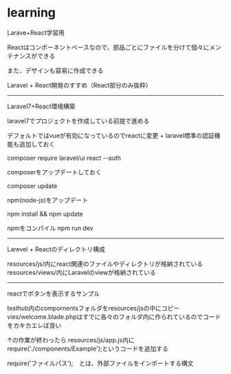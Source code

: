 # learning
Larave+React学習用

Reactはコンポーネントベースなので、部品ごとにファイルを分けて個々にメンテナンスができる

また、デザインも容易に作成できる


Laravel + React開発のすすめ（React部分のみ抜粋）


_____________________________________________________________________________

Laravel7+React環境構築

laravel7でプロジェクトを作成している前提で進める

デフォルトではvueが有効になっているのでreactに変更 + laravel標準の認証機能も追加しておく

composer require laravel/ui react --auth

composerをアップデートしておく

composer update

npm(node-js)をアップデート

npm install && npm update

npmをコンパイル
npm run dev

__________________________________________________________________________________

Larevel + Reactのディレクトリ構成

resources/js/内にreact関連のファイルやディレクトリが格納されている
resources/views/内にLaravelのviewが格納されている


___________________________________________________________________________________

reactでボタンを表示するサンプル

testhub内のcompornentsフォルダをresources/jsの中にコピー
vies/welcome.blade.phpはすでに各々のフォルダ内に作られているのでコードをカキカエレば良い

↑の作業が終わったら
resources/js/app.js内にrequire('./components/Example');というコードを追加する

require('ファイルパス');　とは、外部ファイルをインポートする構文


